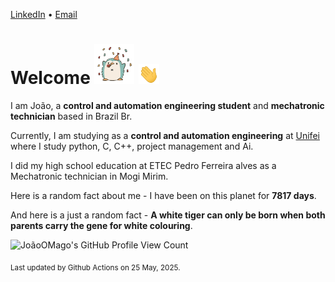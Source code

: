 [LinkedIn](https://www.linkedin.com/in/joão-pedro-gozzoli-b95641301/) &bull;
[Email](joaopedrogozzoli@gmail.com)

# Welcome <img src="happy.gif" height="64px" /> <img src="wave.gif" height="32px" />

I am João, a  **control and automation engineering student** and **mechatronic technician** based in Brazil Br.

Currently, I am studying as a **control and automation engineering** at [Unifei](https://unifei.edu.br) where I study python, C, C++, project management and Ai.

I did my high school education at ETEC Pedro Ferreira alves as a Mechatronic technician in Mogi Mirim.

Here is a random fact about me - I have been on this planet for **7817 days**.

And here is a just a random fact -  **A white tiger can only be born when both parents carry the gene for white colouring**.

![JoãoOMago's GitHub Profile View Count](https://komarev.com/ghpvc/?username=JoaoOMago)

<sub>Last updated by Github Actions on 25 May, 2025.</sub>
